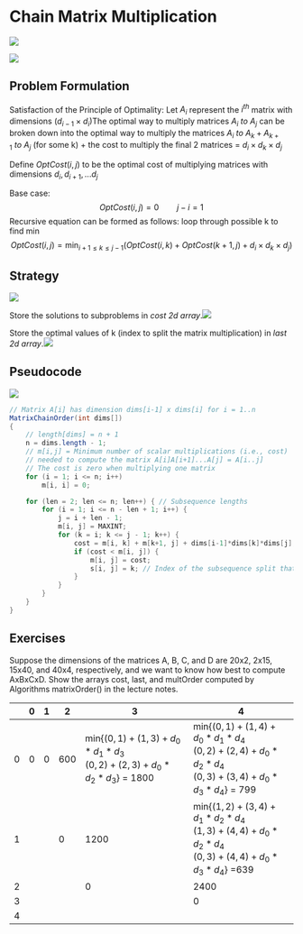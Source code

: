# Chain Matrix Multiplication
![](https://i.imgur.com/LZShYsW.png)

![](https://i.imgur.com/WfUbMCv.png)

## Problem Formulation
Satisfaction of the Principle of Optimality:
Let $A_i$ represent the $i^{th}$ matrix with dimensions $(d_{i-1}\times d_i)$The optimal way to multiply matrices $A_i \ to\ A_j$  can be broken down into the optimal way to multiply the matrices $A_i \ to\ A_k + A_{k+1} \ to\ A_j$ (for some k) + the cost to multiply the final 2 matrices = $d_i \times d_k \times d_j$   

Define $OptCost(i,j)$ to be the optimal cost of multiplying matrices with dimensions $d_i, d_{i+1},...d_j$

Base case:
$$OptCost(i,j) = 0 \qquad j-i=1$$
Recursive equation can be formed as follows: loop through possible k to find min
$$OptCost(i,j) = \min_{i+1\le k\le j-1}(OptCost(i,k)+OptCost(k+1,j)+d_i\times d_k\times d_j) $$
## Strategy
![](https://i.imgur.com/6baCPCO.png)

Store the solutions to subproblems in _cost 2d array_.![](https://i.imgur.com/L8ICbot.png)

Store the optimal values of k (index to split the matrix multiplication) in _last 2d array_.![](https://i.imgur.com/0rm8iwb.png)
## Pseudocode
![](https://i.imgur.com/VJPaKmo.png)

``` java
// Matrix A[i] has dimension dims[i-1] x dims[i] for i = 1..n
MatrixChainOrder(int dims[])
{
    // length[dims] = n + 1
    n = dims.length - 1;
    // m[i,j] = Minimum number of scalar multiplications (i.e., cost)
    // needed to compute the matrix A[i]A[i+1]...A[j] = A[i..j]
    // The cost is zero when multiplying one matrix
    for (i = 1; i <= n; i++)
        m[i, i] = 0;

    for (len = 2; len <= n; len++) { // Subsequence lengths
        for (i = 1; i <= n - len + 1; i++) {
            j = i + len - 1;
            m[i, j] = MAXINT;
            for (k = i; k <= j - 1; k++) {
                cost = m[i, k] + m[k+1, j] + dims[i-1]*dims[k]*dims[j];
                if (cost < m[i, j]) {
                    m[i, j] = cost;
                    s[i, j] = k; // Index of the subsequence split that achieved minimal cost
                }
            }
        }
    }
}
```
## Exercises
Suppose the dimensions of the matrices A, B, C, and D are 20x2, 2x15, 15x40, and 40x4, respectively, and we want to know how best to compute AxBxCxD. Show the arrays cost, last, and multOrder computed by Algorithms matrixOrder() in the lecture notes.

|     | 0   | 1   | 2   | 3                                                                                            | 4                                                                                                                                                                                                                             |
| --- | --- | --- | --- | -------------------------------------------------------------------------------------------- | ----------------------------------------------------------------------------------------------------------------------------------------------------------------------------------------------------------------------------- |
| 0   | 0   | 0   | 600 | min{$(0,1)+(1,3)+d_0*d_1*d_3$ <br>                         $(0,2)+(2,3)+d_0*d_2*d_3$} = 1800 | min{$(0,1)+(1,4)+d_0*d_1*d_4$ <br>                                                        $(0,2)+(2,4)+d_0*d_2*d_4$ <br>                                                        $(0,3)+(3,4)+d_0*d_3*d_4$} = 799              |
| 1   |     |     | 0   | 1200                                                                                         | min{$(1,2)+(3,4)+d_1*d_2*d_4$ <br>                                                               $(1,3)+(4,4)+d_0*d_2*d_4$ <br>                                                               $(0,3)+(4,4)+d_0*d_3*d_4$} =639 |
| 2   |     |     |     | 0                                                                                            | 2400                                                                                                                                                                                                                          |
| 3   |     |     |     |                                                                                              | 0                                                                                                                                                                                                                             |
| 4   |     |     |     |                                                                                              |                                                                                                                                                                                                                               |


